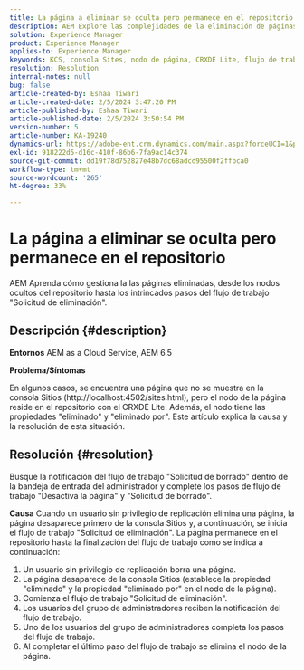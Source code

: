 ```yaml
---
title: La página a eliminar se oculta pero permanece en el repositorio
description: AEM Explore las complejidades de la eliminación de páginas en la y obtenga información acerca de los nodos ocultos, los flujos de trabajo de "Solicitud de eliminación" y la función del administrador.
solution: Experience Manager
product: Experience Manager
applies-to: Experience Manager
keywords: KCS, consola Sites, nodo de página, CRXDE Lite, flujo de trabajo, repositorio
resolution: Resolution
internal-notes: null
bug: false
article-created-by: Eshaa Tiwari
article-created-date: 2/5/2024 3:47:20 PM
article-published-by: Eshaa Tiwari
article-published-date: 2/5/2024 3:50:54 PM
version-number: 5
article-number: KA-19240
dynamics-url: https://adobe-ent.crm.dynamics.com/main.aspx?forceUCI=1&pagetype=entityrecord&etn=knowledgearticle&id=1b997bd2-3dc4-ee11-9079-6045bd006268
exl-id: 918222d5-d16c-410f-86b6-7fa9ac14c374
source-git-commit: dd19f78d752827e48b7dc68adcd95500f2ffbca0
workflow-type: tm+mt
source-wordcount: '265'
ht-degree: 33%

---
```


# La página a eliminar se oculta pero permanece en el repositorio


AEM Aprenda cómo gestiona la las páginas eliminadas, desde los nodos ocultos del repositorio hasta los intrincados pasos del flujo de trabajo &quot;Solicitud de eliminación&quot;.

## Descripción {#description}


<b>Entornos</b>
AEM as a Cloud Service, AEM 6.5

<b>Problema/Síntomas</b>

En algunos casos, se encuentra una página que no se muestra en la consola Sitios (http://localhost:4502/sites.html), pero el nodo de la página reside en el repositorio con el CRXDE Lite. Además, el nodo tiene las propiedades &quot;eliminado&quot; y &quot;eliminado por&quot;. Este artículo explica la causa y la resolución de esta situación.


## Resolución {#resolution}


Busque la notificación del flujo de trabajo &quot;Solicitud de borrado&quot; dentro de la bandeja de entrada del administrador y complete los pasos de flujo de trabajo &quot;Desactiva la página&quot; y &quot;Solicitud de borrado&quot;.

<b>Causa</b>
Cuando un usuario sin privilegio de replicación elimina una página, la página desaparece primero de la consola Sitios y, a continuación, se inicia el flujo de trabajo &quot;Solicitud de eliminación&quot;. La página permanece en el repositorio hasta la finalización del flujo de trabajo como se indica a continuación:
1. Un usuario sin privilegio de replicación borra una página.
2. La página desaparece de la consola Sitios (establece la propiedad &quot;eliminado&quot; y la propiedad &quot;eliminado por&quot; en el nodo de la página).
3. Comienza el flujo de trabajo &quot;Solicitud de eliminación&quot;.
4. Los usuarios del grupo de administradores reciben la notificación del flujo de trabajo.
5. Uno de los usuarios del grupo de administradores completa los pasos del flujo de trabajo.
6. Al completar el último paso del flujo de trabajo se elimina el nodo de la página.
